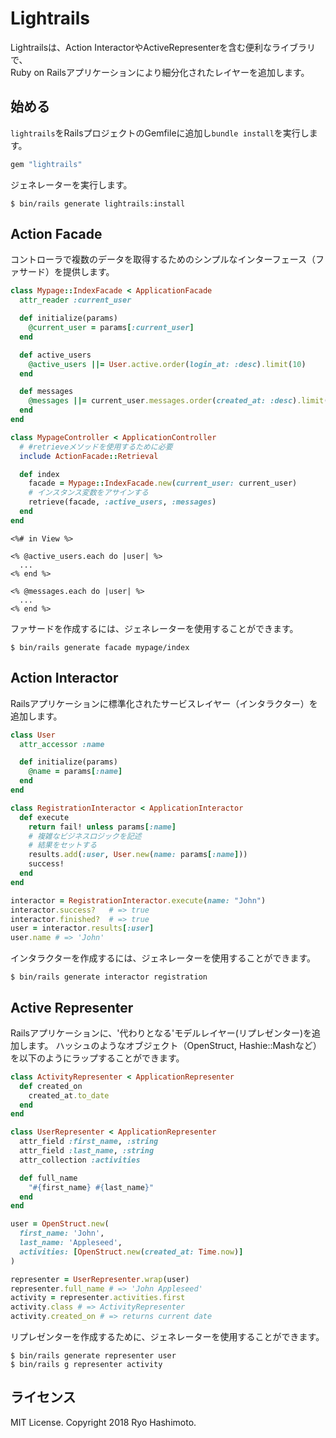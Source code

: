 # Lightrails

Lightrailsは、Action InteractorやActiveRepresenterを含む便利なライブラリで、  
Ruby on Railsアプリケーションにより細分化されたレイヤーを追加します。

## 始める

`lightrails`をRailsプロジェクトのGemfileに追加し`bundle install`を実行します。

```ruby
gem "lightrails"
```

ジェネレーターを実行します。

```
$ bin/rails generate lightrails:install
```

## Action Facade

コントローラで複数のデータを取得するためのシンプルなインターフェース（ファサード）を提供します。

```ruby
class Mypage::IndexFacade < ApplicationFacade
  attr_reader :current_user

  def initialize(params)
    @current_user = params[:current_user]
  end

  def active_users
    @active_users ||= User.active.order(login_at: :desc).limit(10)
  end

  def messages
    @messages ||= current_user.messages.order(created_at: :desc).limit(10)
  end
end

class MypageController < ApplicationController
  # #retrieveメソッドを使用するために必要
  include ActionFacade::Retrieval

  def index
    facade = Mypage::IndexFacade.new(current_user: current_user)
    # インスタンス変数をアサインする
    retrieve(facade, :active_users, :messages)
  end
end
```

```erb
<%# in View %>

<% @active_users.each do |user| %>
  ...
<% end %>

<% @messages.each do |user| %>
  ...
<% end %>
```

ファサードを作成するには、ジェネレーターを使用することができます。

```
$ bin/rails generate facade mypage/index
```

## Action Interactor

Railsアプリケーションに標準化されたサービスレイヤー（インタラクター）を追加します。

```ruby
class User
  attr_accessor :name

  def initialize(params)
    @name = params[:name]
  end
end

class RegistrationInteractor < ApplicationInteractor
  def execute
    return fail! unless params[:name]
    # 複雑なビジネスロジックを記述
    # 結果をセットする
    results.add(:user, User.new(name: params[:name]))
    success!
  end
end

interactor = RegistrationInteractor.execute(name: "John")
interactor.success?   # => true
interactor.finished?  # => true
user = interactor.results[:user]
user.name # => 'John'
```

インタラクターを作成するには、ジェネレーターを使用することができます。

```
$ bin/rails generate interactor registration
```

## Active Representer

Railsアプリケーションに、'代わりとなる'モデルレイヤー(リプレゼンター)を追加します。
ハッシュのようなオブジェクト（OpenStruct, Hashie::Mashなど）を以下のようにラップすることができます。

```ruby
class ActivityRepresenter < ApplicationRepresenter
  def created_on
    created_at.to_date
  end
end

class UserRepresenter < ApplicationRepresenter
  attr_field :first_name, :string
  attr_field :last_name, :string
  attr_collection :activities

  def full_name
    "#{first_name} #{last_name}"
  end
end

user = OpenStruct.new(
  first_name: 'John',
  last_name: 'Appleseed',
  activities: [OpenStruct.new(created_at: Time.now)]
)

representer = UserRepresenter.wrap(user)
representer.full_name # => 'John Appleseed'
activity = representer.activities.first
activity.class # => ActivityRepresenter
activity.created_on # => returns current date
```

リプレゼンターを作成するために、ジェネレーターを使用することができます。

```
$ bin/rails generate representer user
$ bin/rails g representer activity
```

## ライセンス

MIT License. Copyright 2018 Ryo Hashimoto.
